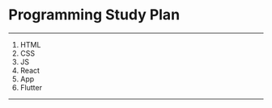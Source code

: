 # Programming Study Plan
  
---  

1. HTML
2. CSS   
3. JS     
4. React  
5. App
6. Flutter

--- 
   
   
     
